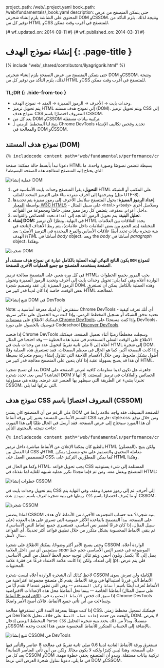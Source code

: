 project_path: /web/_project.yaml
book_path: /web/fundamentals/_book.yaml
description: حتى يتمكن المتصفح من عرض المحتوى على الشاشة يلزم إنشاء شجرتي DOM وCSSOM. ونتيجة لذلك، يلزم التأكد من توفير كل من HTML وCSS للمتصفح في أقرب وقت ممكن.

{# wf_updated_on: 2014-09-11 #}
{# wf_published_on: 2014-03-31 #}

# إنشاء نموذج الهدف {: .page-title }

{% include "web/_shared/contributors/ilyagrigorik.html" %}

حتى يتمكن المتصفح من عرض الصفحة يلزم إنشاء شجرتي DOM وCSSOM. ونتيجة لذلك، يلزم التأكد من توفير كل من HTML وCSS للمتصفح في أقرب وقت ممكن.



### TL;DR {: .hide-from-toc }
- وحدات بايت → الأحرف → الرموز المميزة → العقد → نموذج الهدف.
- يتم تحويل ترميز HTML إلى نموذج هدف مستند (DOM)، ويتم تحويل ترميز CSS إلى نموذج هدف CSS المعروف اختصارًا باسم CSSOM.
- يعد كل من DOM وCSSOM تركيبة بيانات مستقلة.
- يتيح لنا المخطط الزمني لـ Chrome DevTools تحديد وفحص تكاليف الإنشاء والمعالجة في DOM وCSSOM.


## نموذج هدف المستند (DOM)

<pre class="prettyprint">
{% includecode content_path="web/fundamentals/performance/critical-rendering-path/_code/basic_dom.html" region_tag="full" adjust_indentation="auto" %}
</pre>

دعونا نبدأ بأبسط حالة ممكنة: صفحة HTML بسيطة تتضمن نصوصًا وصورة واحدة. ما الذي يحتاج إليه المتصفح لمعالجة هذه الصفحة البسيطة؟

<img src="images/full-process.png" alt="عملية إنشاء DOM">

1. **التحويل:** يقرأ المتصفح وحدات بايت الأساسية في HTML على المكتب أو الشبكة ويترجمها إلى أحرف مفردة بناءً على الترميز المحدد للملف (مثل UTF-8).
1. **إعداد الرموز المميزة:** يحول المتصفح سلاسل الأحرف إلى رموز مميزة يتم تحديدها بواسطة [المعيار W3C HTML5](http://www.w3.org/TR/html5/) - على سبيل المثال `<html>` و`<body>` وسلاسل أخرى داخل `أقواس معقوقة`. يتضمن كل رمز مميز معنى خاصًا ومجموعة من القواعد.
1. **تحليل البنية:** يتم تحويل الرموز الناتجة إلى `أهداف` تحدد الخصائص والقواعد.
1. **إنشاء DOM:** في النهاية، ونظرًا لأن ترميز HTML يحدد العلاقات بين العلامات المختلفة (يتم الجمع بين بعض العلامات داخل علامات)، يتم ربط الأهداف الناتجة في بنية شجرة بيانات تحدد أيضًا علاقات الأساس والفرع المحددة في الترميز الأصلي: يعد الهدف _HTML_ أساسًا في _body_ object، ويعد the _body_ أساسًا في _paragraph_ object، وهكذا.

<img src="images/dom-tree.png" class="center" alt="شجرة DOM">

**يكون الناتج النهائي لهذه العملية بالكامل عبارة عن نموذج هدف مستند، أو `DOM` لنموذج الصفحة يستخدمه المتصفح مع جميع العمليات الأخرى للصفحة.**

في كل مرة يتعين على المتصفح معالجة ترميز HTML، يجب المرور بجميع الخطوات الواردة أعلاه وهي كما يلي: تحويل وحدات بايت إلى أحرف وتحديد الرموز المميزة وتحويل الرموز المميزة إلى عقد وتصميم شجرة DOM. وهذه العملية بالكامل يمكن أن تستغرق بعض الوقت، خاصة إذا كان لدينا قدر كبير من HTML لمعالجته.

<img src="images/dom-timeline.png" class="center" alt="تتبع إنشاء DOM في DevTools">

Note: سنفترض أن لديك معرفة أساسية بـ Chrome DevTools - أي أنك تعرف كيفية تحديد تدفق الشبكة أو تسجيل المخطط الزمني. وإذا كنت تريد الحصول على تذكير سريع، فيمكنك الاطلاع على <a href="https://developer.chrome.com/devtools">مستندات Chrome DevTools</a>، وإذا كنت مستجدًا على DevTools، فنوصيك بالحصول على دورة Codeschool <a href="http://discover-devtools.codeschool.com/">Discover DevTools</a>.

إذا فتحت Chrome DevTools وسجلت مخططًا زمنيًا أثناء تحميل الصفحة، فيمكنك الاطلاع على الوقت الفعلي المستخدم في تنفيذ هذه الخطوة &mdash; وقد احتجنا في المثال أعلاه إلى 5 ملي ثانية تقريبًا لتحويل عدد من وحدات بايت في HTML إلى شجرة DOM. وإذا كانت الصفحة أكبر، كما هو الحال في معظم الصفحات، فقد تستغرق هذه العملية وقتًا أطول بشكل ملحوظ. ومن خلال الأقسام اللاحقة التي تتناول إنشاء رسوم متحركة بسيطة أن هذا قد يصبح بسهولة عقبة إذا كان يتعين على المتصفح معالجة قدر كبير من HTML.

بعد أن تصبح شجرة DOM جاهزة، هل تكون لدينا معلومات كافية لعرض الصفحة على الشاشة؟ ليس بعد. تحدد شجرة DOM الخصائص والعلاقات في ترميز المستند، إلا أنها لا تخبرنا بشيء عن الطريقة التي سيظهر بها العنصر عند عرضه. وهذه هي مسؤولية CSSOM، التي نتركها لما يلي.

## نموذج هدف CSS المعروف اختصارًا باسم (CSSOM)

على الرغم من أن المتصفح كان ينشئ DOM للصفحة البسيطة، فقد واجه علامة رابط في القسم الأساسي للمستند يشير إلى ورقة أنماط CSS خارجية: style.css. ومن خلال توقع أن هذا المورد سيحتاج إلى عرض الصفحة، فقد أرسل في الحال طلبًا إلى هذا المورد، جاءت نتيجته بالمحتوى التالي:

<pre class="prettyprint">
{% includecode content_path="web/fundamentals/performance/critical-rendering-path/_code/style.css" region_tag="full" adjust_indentation="auto" %}
</pre>

بالطبع كان يمكننا الإعلان عن الأنماط مباشرة داخل ترميز HTML (المضمَّن)، ولكن يتيح لنا الفصل بين CSS وHTML معاملة المحتوى والتصميم على نحو منفصل: يمكن للمصممين العمل على CSS، كما يمكن للمطوِّرين التركيز على HTML وهكذا.

وكما هو الحال في HTML، يجب تحويل قواعد CSS المستلمة إلى شيء يستوعبه المتصفح ويعمل معه. ومن ثم فإننا مجددًا نكرر عملية شبيهة للغاية لما نفذناه في HTML:

<img src="images/cssom-construction.png" class="center" alt="خطوات إنشاء CSSOM">

يتم تحويل وحدات بايت في CSS إلى أحرف، ثم إلى رموز مميزة وعقد، وفي النهاية يتم ربطها في بنية شجرة تُعرف باسم `نموذج هدف CSS` أو ما يُعرف اختصارًا باسم CSSOM:

<img src="images/cssom-tree.png" class="center" alt="شجرة CSSOM">

لماذا يتضمن CSSOM بنية شجرة؟ عند حساب المجموعة الأخيرة من الأنماط لأي هدف على الصفحة، يبدأ المتصفح بالقاعدة الأكثر عمومية التي تسري على هذه العقدة (على سبيل المثال، إذا كان فرعًا لعنصر نص أساسي، فستسري جميع أنماط النص الأساسي)، ثم ينقي الأنماط المحسوبة بشكل متكرر من خلال تطبيق قواعد أكثر تحديدًا، أي القواعد `تتالٍ لأسفل`.

وحتى يصبح الأمر أكثر وضوحًا، يمكنك الاطلاع على شجرة CSSOM الواردة أعلاه. سيتضمن أي نص داخل العلامة _span_ الموضوعة في عنصر النص الأساسي حجم خط يصل إلى 16 بكسل وبلون أحمر، ويتم تتالي توجيه حجم الخط لأسفل من النص الأساسي إلى امتداد. ولكن إذا كانت علامة الامتداد فرعًا عن فقرة علامة (p)، فلن يتم عرض المحتويات.

لاحظ كذلك أن الشجرة الواردة أعلاه ليست شجرة CSSOM الكاملة ولن تعرض سوى الأنماط التي قررنا استبدالها في ورقة الأنماط. يقدم كل متصفح مجموعة افتراضية من الأنماط تُعرف أيضًا باسم `أنماط وكيل المستخدم` -- وهي التي تظهر عندما لا نقدم أيًا من أنماطنا الخاصة -- بينما تحل أنماطنا محل هذه الإعدادات الافتراضية (على سبيل المثال [أنماط IE الافتراضية](http://www.iecss.com/)). إذا سبق لك فحص `الأنماط المحسوبة` في Chrome DevTools وتساءلت من أين تأتي جميع الأنماط، فالآن أصبح الأمر واضحًا.

إذا كنت مهتمًا بمعرفة المدة التي تستغرقها معالجة CSS، فيمكنك تسجيل مخطط زمني في DevTools والبحث عن حدث `إعادة حساب النمط`: على خلاف تحليل DOM، لا يعرض المخطط الزمني إدخال `Parse CSS` منفصلاً، وبدلاً من ذلك يحدد بنية شجرة التحليل وCSSOM، بالإضافة إلى الحساب المتكرر للأنماط المحسوبة ضمن هذا الحدث وحده.

<img src="images/cssom-timeline.png" class="center" alt="تتبع إنشاء CSSOM في DevTools">

تستغرق ورقة الأنماط العادية لدينا 0.6 ميلي ثانية تقريبًا في معالجة 8 عناصر والتأثير فيها على الصفحة، وهذا ليس كثيرًا ولكنه لا يكون مجانًا. ولكن من أين تأتي العناصر الثمانية؟ يعد كل من CSSOM وDOM تركيبة بيانات مستقلة. ويبدو أن المتصفح يخفي خطوة مهمة. في ما يلي، دعونا نتناول شجرة العرض التي تربط DOM وCSSOM.



